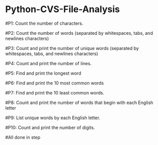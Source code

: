 # Python-CVS-File-Analysis
#P1: Count the number of characters.

#P2: Count the number of words (separated by whitespaces, tabs, and newlines characters)

#P3: Count and print the number of unique words (separated by whitespaces, tabs, and newlines characters)

#P4: Count and print the number of lines.

#P5: Find and print the longest word

#P6: Find and print the 10 most common words

#P7: Find and print the 10 least common words.

#P8: Count and print the number of words that begin with each English letter

#P9: List unique words by each English letter.

#P10: Count and print the number of digits.

#All done in step
